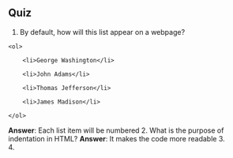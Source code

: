 ## Quiz



1.  By default, how will this list appear on a webpage?

  ```
  <ol>

      <li>George Washington</li>

      <li>John Adams</li>

      <li>Thomas Jefferson</li>

      <li>James Madison</li>

  </ol>
  ```

  **Answer**:  Each list item will be numbered
2. What is the purpose of indentation in HTML?
   **Answer**: It makes the code more readable
3.  
4. 

